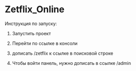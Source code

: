 # Zetflix_Online

Инструкция по запуску:

1. Запустить проект
2. Перейти по ссылке в консоли
3. дописать /zetflix к ссылке в поисковой строке

4. Чтобы войти панель, нужно дописать в ссылке /admin
